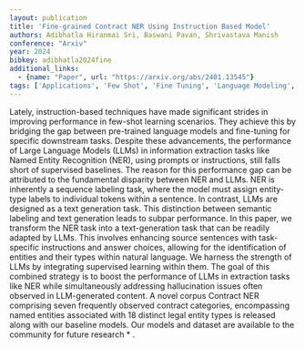 ```yaml
---
layout: publication
title: 'Fine-grained Contract NER Using Instruction Based Model'
authors: Adibhatla Hiranmai Sri, Baswani Pavan, Shrivastava Manish
conference: "Arxiv"
year: 2024
bibkey: adibhatla2024fine
additional_links:
  - {name: "Paper", url: "https://arxiv.org/abs/2401.13545"}
tags: ['Applications', 'Few Shot', 'Fine Tuning', 'Language Modeling', 'Pretraining Methods', 'Prompting', 'Training Techniques']
---
```

Lately, instruction-based techniques have made significant strides in
improving performance in few-shot learning scenarios. They achieve this by
bridging the gap between pre-trained language models and fine-tuning for
specific downstream tasks. Despite these advancements, the performance of Large
Language Models (LLMs) in information extraction tasks like Named Entity
Recognition (NER), using prompts or instructions, still falls short of
supervised baselines. The reason for this performance gap can be attributed to
the fundamental disparity between NER and LLMs. NER is inherently a sequence
labeling task, where the model must assign entity-type labels to individual
tokens within a sentence. In contrast, LLMs are designed as a text generation
task. This distinction between semantic labeling and text generation leads to
subpar performance. In this paper, we transform the NER task into a
text-generation task that can be readily adapted by LLMs. This involves
enhancing source sentences with task-specific instructions and answer choices,
allowing for the identification of entities and their types within natural
language. We harness the strength of LLMs by integrating supervised learning
within them. The goal of this combined strategy is to boost the performance of
LLMs in extraction tasks like NER while simultaneously addressing hallucination
issues often observed in LLM-generated content. A novel corpus Contract NER
comprising seven frequently observed contract categories, encompassing named
entities associated with 18 distinct legal entity types is released along with
our baseline models. Our models and dataset are available to the community for
future research * .
